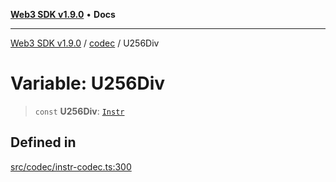 [**Web3 SDK v1.9.0**](../../../README.md) • **Docs**

***

[Web3 SDK v1.9.0](../../../globals.md) / [codec](../README.md) / U256Div

# Variable: U256Div

> `const` **U256Div**: [`Instr`](../type-aliases/Instr.md)

## Defined in

[src/codec/instr-codec.ts:300](https://github.com/Mystic-Nayy/alephium-web3/blob/ee41f5e0e7d7fb0b155fe62f05b2ac03772895ca/packages/web3/src/codec/instr-codec.ts#L300)
